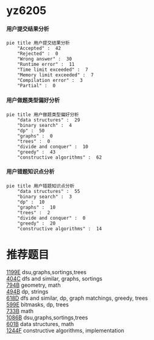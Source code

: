 # yz6205

<!-- tabs:start -->



#### **用户提交结果分析**

```mermaid
pie title 用户提交结果分析
    "Accepted" :  42
    "Rejected" :  0
    "Wrong answer" :  30
    "Runtime error" :  11
    "Time limit exceeded" :  7
    "Memory limit exceeded" :  7
    "Compilation error" :  3
    "Partial" :  0
```

#### **用户做题类型偏好分析**

```mermaid
pie title 用户做题类型偏好分析
    "data structures" :  29
    "binary search" :  4
    "dp" :  50
    "graphs" :  0
    "trees" :  0
    "divide and conquer" :  10
    "greedy" :  43
    "constructive algorithms" :  62
```
#### **用户错题知识点分析**

```mermaid
pie title 用户错题知识点分析
    "data structures" :  55
    "binary search" :  3
    "dp" :  10
    "graphs" :  10
    "trees" :  2
    "divide and conquer" :  0
    "greedy" :  20
    "constructive algorithms" :  14
```



<!-- tabs:end -->
# 推荐题目
[1199E](https://codeforces.com/contest/1199/problem/E)		dsu,graphs,sortings,trees		  
[404C](https://codeforces.com/contest/404/problem/C)		dfs and similar,
                        graphs,
                        sortings		  
[794B](https://codeforces.com/contest/794/problem/B)		geometry,
                        math		  
[494B](https://codeforces.com/contest/494/problem/B)		dp,
                        strings		  
[618D](https://codeforces.com/contest/618/problem/D)		dfs and similar,
                        dp,
                        graph matchings,
                        greedy,
                        trees		  
[599E](https://codeforces.com/contest/599/problem/E)		bitmasks,
                        dp,
                        trees		  
[733B](https://codeforces.com/contest/733/problem/B)		math		  
[1086B](https://codeforces.com/contest/1086/problem/B)		dsu,graphs,sortings,trees		  
[601B](https://codeforces.com/contest/601/problem/B)		data structures,
                        math		  
[1244F](https://codeforces.com/contest/1244/problem/F)		constructive algorithms,
                        implementation		  
